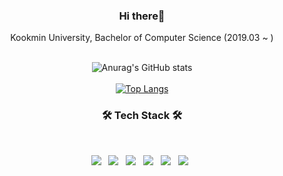 <div align="center">
  <h3>Hi there👋</h3>   
  Kookmin University, Bachelor of Computer Science (2019.03 ~ ) 
  <br></br>
  
  ![Anurag's GitHub stats](https://github-readme-stats.vercel.app/api?username=Kyuhyun-Cho&show_icons=true&theme=default)
  <br></br>
  [![Top Langs](https://github-readme-stats.vercel.app/api/top-langs/?username=Kyuhyun-Cho)](https://github.com/Kyuhyun-Cho/github-readme-stats)

  <h3 align="center"><b>🛠 Tech Stack 🛠</b></h3>
  </br>
  <p align="center">
  <img src="https://img.shields.io/badge/Python-3776AB?style=flat-square&logo=Python&logoColor=white"/></a> &nbsp
  <img src="https://img.shields.io/badge/C++-00599C?style=flat-square&logo=C%2B%2B&logoColor=white"/></a> &nbsp 
  <img src="https://img.shields.io/badge/Java-007396?style=flat-square&logo=Java&logoColor=white"/></a> &nbsp 
  <img src="https://img.shields.io/badge/HTML5-E34F26?style=flat-square&logo=HTML5&logoColor=white"/></a> &nbsp 
  <img src="https://img.shields.io/badge/JavaScript-F7DF1E?style=flat-square&logo=JavaScript&logoColor=white"/></a> &nbsp
  <img src="https://img.shields.io/badge/CSS3-1572B6?style=flat-square&logo=CSS3&logoColor=white"/></a> &nbsp
</div>


